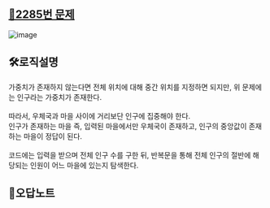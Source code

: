 <h2><a href="https://www.acmicpc.net/problem/2285">🚀2285번 문제</a></h2>

![image](https://github.com/user-attachments/assets/53a9a5eb-a1a6-4f6f-ad17-776a02681ada)

<h2>🛠️로직설명</h2>
가중치가 존재하지 않는다면 전체 위치에 대해 중간 위치를 지정하면 되지만, 위 문제에는 인구라는 가중치가 존재한다.<br><br>
따라서, 우체국과 마을 사이에 거리보단 인구에 집중해야 한다.<br>
인구가 존재하는 마을 즉, 입력된 마을에서만 우체국이 존재하고, 인구의 중앙값이 존재하는 마을이 정답이 된다.<br><br>
코드에는 입력을 받으며 전체 인구 수를 구한 뒤, 반복문을 통해 전체 인구의 절반에 해당되는 인원이 어느 마을에 있는지 탐색한다.<br>
<h2>📝오답노트</h2>
<br><br>
